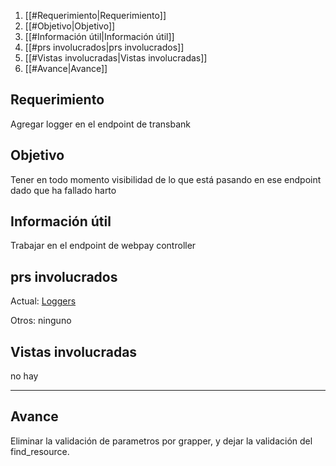 
1. [[#Requerimiento|Requerimiento]]
1. [[#Objetivo|Objetivo]]
1. [[#Información útil|Información útil]]
1. [[#prs involucrados|prs involucrados]]
1. [[#Vistas involucradas|Vistas involucradas]]
1. [[#Avance|Avance]]


## Requerimiento

Agregar logger en el endpoint de transbank

## Objetivo

Tener en todo momento visibilidad de lo que está pasando en ese endpoint dado que ha fallado harto


## Información útil

Trabajar en el endpoint de webpay controller


## prs involucrados

Actual: [Loggers](https://bitbucket.org/niusushi/china-backend/pull-requests/318?t=1)

Otros: ninguno

## Vistas involucradas

no hay


---
## Avance

Eliminar la validación de parametros por grapper, y dejar la validación del find_resource.
